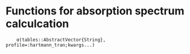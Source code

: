 # Functions for absorption spectrum calculcation

```@docs
    α(tables::AbstractVector{String}, profile=:hartmann_tran;kwargs...)
``` 